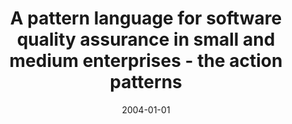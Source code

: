 ---
abstract: ''
authors:
- Wolfgang Zuser
- Thomas Grechenig
- Armin Scherz
- Martin Tomitsch
date: '2004-01-01'
featured: false
links:
- name: Publik
  url: https://publik.tuwien.ac.at/showentry.php?ID=138884&lang=2
publication_types:
- '1'
publishDate: '2004-01-01'
title: A pattern language for software quality assurance in small and medium enterprises
  - the action patterns
url_pdf: ''
---